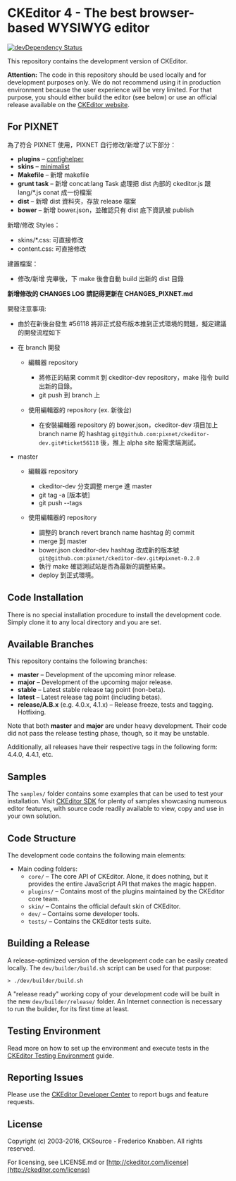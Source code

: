 # CKEditor 4 - The best browser-based WYSIWYG editor

[![devDependency Status](https://david-dm.org/ckeditor/ckeditor-dev/dev-status.svg)](https://david-dm.org/ckeditor/ckeditor-dev#info=devDependencies)

This repository contains the development version of CKEditor.

**Attention:** The code in this repository should be used locally and for
development purposes only. We do not recommend using it in production environment
because the user experience will be very limited. For that purpose, you should
either build the editor (see below) or use an official release available on the
[CKEditor website](http://ckeditor.com).

## For PIXNET

為了符合 PIXNET 使用，PIXNET 自行修改/新增了以下部分：

  - **plugins** &ndash; [confighelper](https://github.com/AlfonsoML/confighelper)
  - **skins** &ndash; [minimalist](https://github.com/albatrossdigital/ckeditor-skin-minimalist)
  - **Makefile** &ndash; 新增 makefile
  - **grunt task** &ndash; 新增 concat:lang Task 處理把 dist 內部的 ckeditor.js 跟 lang/*.js conat 成一份檔案
  - **dist** &ndash; 新增 dist 資料夾，存放 release 檔案
  - **bower** &ndash; 新增 bower.json，並確認只有 dist 底下資訊被 publish

新增/修改 Styles：
  - skins/*.css: 可直接修改
  - content.css: 可直接修改

建置檔案：
  - 修改/新增 完畢後，下 make 後會自動 build 出新的 dist 目錄

**新增修改的 CHANGES LOG 請記得更新在 CHANGES_PIXNET.md**

開發注意事項:
  - 由於在新後台發生 #56118 將非正式發布版本推到正式環境的問題，擬定建議的開發流程如下

  - 在 branch 開發
	- 編輯器 repository
	  - 將修正的結果 commit 到 ckeditor-dev repository，make 指令 build 出新的目錄。
	  - git push 到 branch 上

	- 使用編輯器的 repository (ex. 新後台)
	  - 在安裝編輯器 repository 的 bower.json，ckeditor-dev 項目加上 branch name 的 hashtag `git@github.com:pixnet/ckeditor-dev.git#ticket56118` 後，推上 alpha site 給需求端測試。

  - master
	- 編輯器 repository
	  - ckeditor-dev 分支調整 merge 進 master
	  - git tag -a [版本號]
	  - git push --tags

	- 使用編輯器的 repository
	  - 調整的 branch revert branch name hashtag 的 commit
	  - merge 到 master
	  - bower.json ckeditor-dev hashtag 改成新的版本號 `git@github.com:pixnet/ckeditor-dev.git#pixnet-0.2.0`
	  - 執行 make 確認測試站是否為最新的調整結果。
	  - deploy 到正式環境。

## Code Installation

There is no special installation procedure to install the development code.
Simply clone it to any local directory and you are set.

## Available Branches

This repository contains the following branches:

  - **master** &ndash; Development of the upcoming minor release.
  - **major** &ndash; Development of the upcoming major release.
  - **stable** &ndash; Latest stable release tag point (non-beta).
  - **latest** &ndash; Latest release tag point (including betas).
  - **release/A.B.x** (e.g. 4.0.x, 4.1.x) &ndash; Release freeze, tests and tagging.
    Hotfixing.

Note that both **master** and **major** are under heavy development. Their
code did not pass the release testing phase, though, so it may be unstable.

Additionally, all releases have their respective tags in the following form: 4.4.0,
4.4.1, etc.

## Samples

The `samples/` folder contains some examples that can be used to test your
installation. Visit [CKEditor SDK](http://sdk.ckeditor.com/) for plenty of samples
showcasing numerous editor features, with source code readily available to view, copy
and use in your own solution.

## Code Structure

The development code contains the following main elements:

  - Main coding folders:
    - `core/` &ndash; The core API of CKEditor. Alone, it does nothing, but
    it provides the entire JavaScript API that makes the magic happen.
    - `plugins/` &ndash; Contains most of the plugins maintained by the CKEditor core team.
    - `skin/` &ndash; Contains the official default skin of CKEditor.
    - `dev/` &ndash; Contains some developer tools.
    - `tests/` &ndash; Contains the CKEditor tests suite.

## Building a Release

A release-optimized version of the development code can be easily created
locally. The `dev/builder/build.sh` script can be used for that purpose:

	> ./dev/builder/build.sh

A "release ready" working copy of your development code will be built in the new
`dev/builder/release/` folder. An Internet connection is necessary to run the
builder, for its first time at least.

## Testing Environment

Read more on how to set up the environment and execute tests in the [CKEditor Testing Environment](http://docs.ckeditor.com/#!/guide/dev_tests) guide.

## Reporting Issues

Please use the [CKEditor Developer Center](https://dev.ckeditor.com/) to report bugs and feature requests.

## License

Copyright (c) 2003-2016, CKSource - Frederico Knabben. All rights reserved.

For licensing, see LICENSE.md or [http://ckeditor.com/license](http://ckeditor.com/license)
